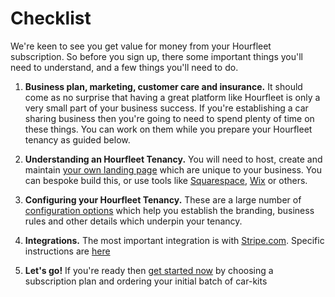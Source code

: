 # Checklist  

We're keen to see you get value for money from your Hourfleet subscription. So before you sign up, there some important things you'll need to understand, and a few things you'll need to do. 

1. **Business plan, marketing, customer care and insurance.** It should come as no surprise that having a great platform like Hourfleet is only a very small part of your business success. If you're establishing a car sharing business then you're going to need to spend plenty of time on these things. You can work on them while you prepare your Hourfleet tenancy as guided below.

1. **Understanding an Hourfleet Tenancy.** You will need to host, create and maintain [your own landing page](yoursite.html) which are unique to your business. You can bespoke build this, or use tools like [Squarespace](http://squarespace.com), [Wix](http://wix.com) or others.

1. **Configuring your Hourfleet Tenancy.** These are a large number of [configuration options](http://docs.hourfleet.com/configure.html) which help you establish the branding, business rules and other details which underpin your tenancy. 

1. **Integrations.** The most important integration is with [Stripe.com](http://stripe.com). Specific instructions are [here](http://docs.hourfleet.com/provide.html)   

1. **Let's go!** If you're ready then [get started now](https://www.hourfleet.com/getstarted) by choosing a subscription plan and ordering your initial batch of car-kits   

